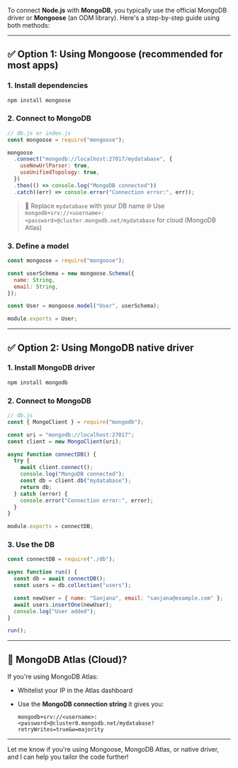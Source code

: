 To connect **Node.js** with **MongoDB**, you typically use the official MongoDB driver or **Mongoose** (an ODM library). Here's a step-by-step guide using both methods:

---

## ✅ Option 1: Using **Mongoose** (recommended for most apps)

### 1. **Install dependencies**

```bash
npm install mongoose
```

### 2. **Connect to MongoDB**

```js
// db.js or index.js
const mongoose = require("mongoose");

mongoose
  .connect("mongodb://localhost:27017/mydatabase", {
    useNewUrlParser: true,
    useUnifiedTopology: true,
  })
  .then(() => console.log("MongoDB connected"))
  .catch((err) => console.error("Connection error:", err));
```

> 🔁 Replace `mydatabase` with your DB name
> 🌐 Use `mongodb+srv://<username>:<password>@cluster.mongodb.net/mydatabase` for cloud (MongoDB Atlas)

### 3. **Define a model**

```js
const mongoose = require("mongoose");

const userSchema = new mongoose.Schema({
  name: String,
  email: String,
});

const User = mongoose.model("User", userSchema);

module.exports = User;
```

---

## ✅ Option 2: Using **MongoDB native driver**

### 1. **Install MongoDB driver**

```bash
npm install mongodb
```

### 2. **Connect to MongoDB**

```js
// db.js
const { MongoClient } = require("mongodb");

const uri = "mongodb://localhost:27017";
const client = new MongoClient(uri);

async function connectDB() {
  try {
    await client.connect();
    console.log("MongoDB connected");
    const db = client.db("mydatabase");
    return db;
  } catch (error) {
    console.error("Connection error:", error);
  }
}

module.exports = connectDB;
```

### 3. **Use the DB**

```js
const connectDB = require("./db");

async function run() {
  const db = await connectDB();
  const users = db.collection("users");

  const newUser = { name: "Sanjana", email: "sanjana@example.com" };
  await users.insertOne(newUser);
  console.log("User added");
}

run();
```

---

## 🌟 MongoDB Atlas (Cloud)?

If you're using MongoDB Atlas:

- Whitelist your IP in the Atlas dashboard
- Use the **MongoDB connection string** it gives you:

  ```
  mongodb+srv://<username>:<password>@cluster0.mongodb.net/mydatabase?retryWrites=true&w=majority
  ```

---

Let me know if you're using Mongoose, MongoDB Atlas, or native driver, and I can help you tailor the code further!
